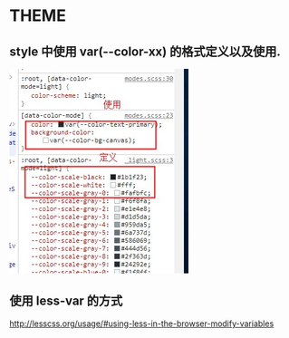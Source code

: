 # THEME

## style 中使用 var(--color-xx) 的格式定义以及使用.

![](../../images/theme.jpg)

## 使用 less-var 的方式

http://lesscss.org/usage/#using-less-in-the-browser-modify-variables